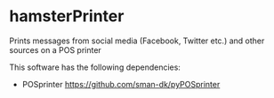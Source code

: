 # hamsterPrinter
Prints messages from social media (Facebook, Twitter etc.) and other sources on a POS printer

This software has the following dependencies:
  * POSprinter https://github.com/sman-dk/pyPOSprinter